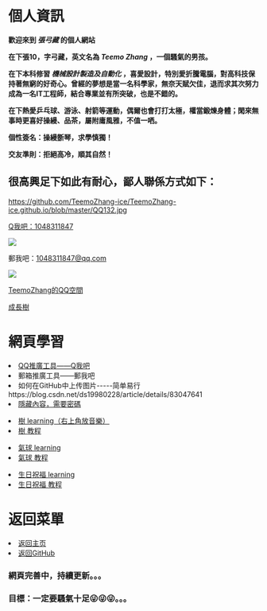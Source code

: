 # 個人資訊

**歡迎來到 *張弓藏*  的個人網站**

**在下張10，字弓藏，英文名為 *Teemo Zhang* ，一個騷氣的男孩。**

**在下本科修習  *機械設計製造及自動化*  ，喜愛設計，特別愛折騰電腦，對高科技保持著無窮的好奇心。曾經的夢想是當一名科學家，無奈天賦欠佳，退而求其次努力成為一名IT工程師，結合專業並有所突破，也是不錯的。**

**在下熱愛乒乓球、游泳、射箭等運動，偶爾也會打打太極，權當鍛煉身體；閑來無事時更喜好操縵、品茶，屬附庸風雅，不值一哂。**

**個性簽名：操縵斵琴，求學慎獨！**

**交友準則：拒絕高冷，順其自然！**

## 很高興足下如此有耐心，鄙人聯係方式如下：

  <ima> https://github.com/TeemoZhang-ice/TeemoZhang-ice.github.io/blob/master/QQ132.jpg </ima>





<a href="tencent://message/?uin=1324346371&Site=&Menu=yes">Q我吧：1048311847</a>

<a target="_blank" href="http://wpa.qq.com/msgrd?v=3&uin=1048311847&site=qq&menu=yes"><img border="0" src="https://pub.idqqimg.com/wpa/images/counseling_style_52.png"/></a>

<a target="_blank" href="http://mail.qq.com/cgi-bin/qm_share?t=qm_mailme&email=_MnIzMDLycnAzM_4iYnWm5eV" style="text-decoration:none;">郵我吧：1048311847@qq.com</a>

<a target="_blank" href="http://mail.qq.com/cgi-bin/qm_share?t=qm_mailme&email=_MnIzMDLycnAzM_4iYnWm5eV" style="text-decoration:none;"><img src="http://rescdn.qqmail.com/zh_CN/htmledition/images/function/qm_open/ico_mailme_02.png"/></a>

<a href="https://user.qzone.qq.com/1048311847/infocenter">TeemoZhang的QQ空間</a>



<a href="https://user.qzone.qq.com/1048311847/infocenter">成長樹</a>

# 網頁學習

  <li> <a href="https://shang.qq.com/v3/widget.html">QQ推廣工具——Q我吧</a> </li>

  <li>郵箱推廣工具——郵我吧 </li>



  <li>如何在GitHub中上传图片-----简单易行 </li>https://blog.csdn.net/ds19980228/article/details/83047641



  <li> <a href="https://zhuanlan.zhihu.com/p/72907840">隱藏內容，需要密碼</a> </li>

  <p></p>

  <li> <a href="https://teemozhang-ice.github.io/LoveTree/index.html">樹 learning（右上角放音樂）</a> </li>
  <li> <a href="https://zhuanlan.zhihu.com/p/72907840">樹 教程</a> </li>

  <p></p>

  <li> <a href="https://ajlovechina.github.io/loveBalloon/">氣球 learning</a> </li>
  <li> <a href="https://zhuanlan.zhihu.com/p/99136480">氣球 教程</a> </li>

  <p></p>  

  <li> <a href="https://teemozhang-ice.github.io/birthday/">生日祝福 learning</a> </li>
  <li> <a href="https://zhuanlan.zhihu.com/p/85899661">生日祝福 教程</a> </li>

# 返回菜單

  <li> <a href="https://teemozhang-ice.github.io/">返回主页</a> </li>
  <li> <a href="https://github.com/TeemoZhang-ice/LoveTree/blob/master/config.js">返回GitHub</a> </li>






### 網頁完善中，持續更新。。。

### 目標：一定要騷氣十足😜😜😜。。。
